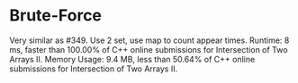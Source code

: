# Brute-Force
Very similar as #349.
Use 2 set, use map to count appear times.
Runtime: 8 ms, faster than 100.00% of C++ online submissions for Intersection of Two Arrays II.
Memory Usage: 9.4 MB, less than 50.64% of C++ online submissions for Intersection of Two Arrays II.
